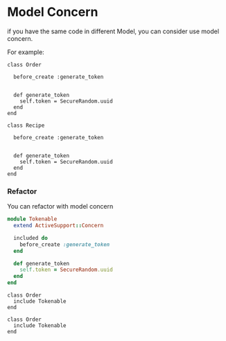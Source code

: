 # Model Concern

if you have the same code in different Model, you can consider use model concern.

For example:



```
class Order

  before_create :generate_token


  def generate_token
    self.token = SecureRandom.uuid
  end
end

```

```
class Recipe

  before_create :generate_token


  def generate_token
    self.token = SecureRandom.uuid
  end
end

```


### Refactor

You can refactor with model concern

``` ruby
module Tokenable
  extend ActiveSupport::Concern

  included do
    before_create :generate_token
  end

  def generate_token
    self.token = SecureRandom.uuid
  end
end

```


```
class Order
  include Tokenable
end

```

```
class Order
  include Tokenable
end

```
